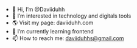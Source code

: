 - 👋 Hi, I’m @Daviiduhh
- 👀 I’m interested in technology and digitals tools
- 🌎 Visit my page: daviiduhh.com
- 🌱 I’m currently learning frontend
- 📫 How to reach me: daviiduhhs@gmail.com
